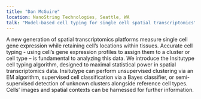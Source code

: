 ```yaml
---
title: "Dan McGuire"
location: NanoString Technologies, Seattle, WA
talk: "Model-based cell typing for single cell spatial transcriptomics"
---
```


A new generation of spatial transcriptomics platforms measure single cell gene expression while retaining cell’s locations within tissues. Accurate cell typing - using cell’s gene expression profiles to assign them to a cluster or cell type – is fundamental to analyzing this data. We introduce the Insitutype cell typing algorithm, designed to maximal statistical power in spatial transcriptomics data. Insitutype can perform unsupervised clustering via an EM algorithm, supervised cell classification via a Bayes classifier, or semi-supervised detection of unknown clusters alongside reference cell types. Cells’ images and spatial contexts can be harnessed for further information.